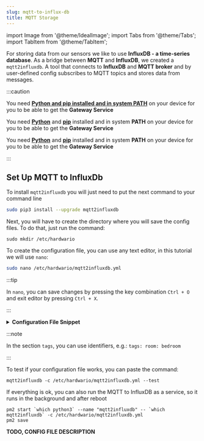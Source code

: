 ```yaml
---
slug: mqtt-to-influx-db
title: MQTT Storage
---
```

import Image from '@theme/IdealImage';
import Tabs from '@theme/Tabs';
import TabItem from '@theme/TabItem';

For storing data from our sensors we like to use **InfluxDB - a time-series database**. As a bridge between **MQTT** and **InfluxDB**, we created a `mqtt2influxdb`. A tool that connects to **InfluxDB** and **MQTT broker** and by user-defined config subscribes to MQTT topics and stores data from messages.

:::caution

<Tabs groupId="operating-system">
<TabItem value="windows" label="Windows" default>

You need [**Python and pip installed and in system PATH**](https://www.tutorialspoint.com/how-to-install-python-in-windows) on your device for you to be able to get the **Gateway Service**

</TabItem>
<TabItem value="linux" label="Linux">

You need [**Python**](https://www.python.org/downloads/) and [**pip**](https://www.geeksforgeeks.org/how-to-install-pip-in-linux/) installed and in system **PATH** on your device for you to be able to get the **Gateway Service**

</TabItem>
<TabItem value="macOS" label="macOS">

You need [**Python**](https://www.python.org/downloads/) and [**pip**](https://www.geeksforgeeks.org/how-to-install-pip-in-macos/) installed and in system **PATH** on your device for you to be able to get the **Gateway Service**

</TabItem>
</Tabs>

:::

## Set Up MQTT to InfluxDb

To install `mqtt2influxdb` you will just need to put the next command to your command line

```bash
sudo pip3 install --upgrade mqtt2influxdb
```

Next, you will have to create the directory where you will save the config files. To do that, just run the command:

```
sudo mkdir /etc/hardwario
```

To create the configuration file, you can use any text editor, in this tutorial we will use `nano`:

```bash
sudo nano /etc/hardwario/mqtt2influxdb.yml
```

:::tip

In `nano`, you can save changes by pressing the key combination `Ctrl + O` and exit editor by pressing `Ctrl + X`.

:::

<details><summary><b>Configuration File Snippet</b></summary>
<p>

```bash
  mqtt:
      host: 127.0.0.1
      port: 1883

  influxdb:
      host: 127.0.0.1
      port: 8086
      database: node

  points:
      - measurement: temperature
          topic: node/+/thermometer/+/temperature
          fields:

              value: $.payload

          tags:
              id: $.topic[1]
              channel: $.topic[3]

      - measurement: relative-humidity
          topic: node/+/hygrometer/0:4/relative-humidity
          fields:

              value: $.payload

          tags:
              id: $.topic[1]

      - measurement: illuminance
          topic: node/+/lux-meter/0:0/illuminance
          fields:

              value: $.payload

          tags:
              id: $.topic[1]

      - measurement: pressure
          topic: node/+/barometer/0:0/pressure
          fields:

              value: $.payload

          tags:
              id: $.topic[1]

      - measurement: co2
          topic: node/+/co2-meter/-/concentration
          fields:

              value: $.payload

          tags:
              id: $.topic[1]

      - measurement: voltage
          topic: node/+/battery/+/voltage
          fields:

              value: $.payload

          tags:
              id: $.topic[1]

      - measurement: button
          topic: node/+/push-button/+/event-count
          fields:

              value: $.payload

          tags:
              id: $.topic[1]
              channel: $.topic[3]
  ```
</p>
</details>

:::note

In the section `tags`, you can use identifiers, e.g.: `tags: room: bedroom`

:::

To test if your configuration file works, you can paste the command:

```
mqtt2influxdb -c /etc/hardwario/mqtt2influxdb.yml --test
```

If everything is ok, you can also run the MQTT to InfluxDB as a service, so it runs in the background and after reboot

```
pm2 start `which python3` --name "mqtt2influxdb" -- `which mqtt2influxdb` -c /etc/hardwario/mqtt2influxdb.yml
pm2 save
```


**TODO, CONFIG FILE DESCRIPTION**
